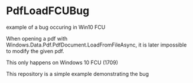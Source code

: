# PdfLoadFCUBug
example of a bug occuring in Win10 FCU

When opening a pdf with Windows.Data.Pdf.PdfDocument.LoadFromFileAsync, it is later impossible to modify the given pdf.

This only happens on Windows 10 FCU (1709)

This repository is a simple example demonstrating the bug
